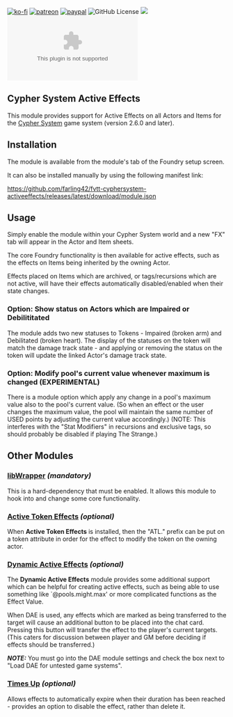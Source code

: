 [![ko-fi](https://img.shields.io/badge/Ko--Fi-farling-success)](https://ko-fi.com/farling)
[![patreon](https://img.shields.io/badge/Patreon-amusingtime-success)](https://patreon.com/amusingtime)
[![paypal](https://img.shields.io/badge/Paypal-farling-success)](https://paypal.me/farling)
![GitHub License](https://img.shields.io/github/license/farling42/fvtt-cyphersystem-activeeffects)
![](https://img.shields.io/badge/Foundry-v11-informational)
![Latest Release Download Count](https://img.shields.io/github/downloads/farling42/fvtt-cyphersystem-activeeffects/latest/module.zip)

## Cypher System Active Effects

This module provides support for Active Effects on all Actors and Items for the [Cypher System](https://foundryvtt.com/packages/cyphersystem) game system (version 2.6.0 and later).

## Installation

The module is available from the module's tab of the Foundry setup screen.

It can also be installed manually by using the following manifest link:

https://github.com/farling42/fvtt-cyphersystem-activeeffects/releases/latest/download/module.json

## Usage

Simply enable the module within your Cypher System world and a new "FX" tab will appear in the Actor and Item sheets.

The core Foundry functionality is then available for active effects, such as the effects on Items being inherited by the owning Actor.

Effects placed on Items which are archived, or tags/recursions which are not active, will have their effects automatically disabled/enabled when their state changes.

### Option: Show status on Actors which are Impaired or Debilititated

The module adds two new statuses to Tokens - Impaired (broken arm) and Debilitated (broken heart). The display of the statuses on the token will match the damage track state - and applying or removing the status on the token will update the linked Actor's damage track state.

### Option: Modify pool's current value whenever maximum is changed (EXPERIMENTAL)

There is a module option which apply any change in a pool's maximum value also to the pool's current value. (So when an effect or the user changes the maximum value, the pool will maintain the same number of USED points by adjusting the current value accordingly.)
(NOTE: This interferes with the "Stat Modifiers" in recursions and exclusive tags, so should probably be disabled if playing The Strange.)

## Other Modules

### [libWrapper](https://foundryvtt.com/packages/lib-wrapper) _(mandatory)_

This is a hard-dependency that must be enabled. It allows this module to hook into and change some core functionality.

### [Active Token Effects](https://foundryvtt.com/packages/ATL) _(optional)_

When **Active Token Effects** is installed, then the "ATL." prefix can be put on a token attribute in order for the effect to modify the token on the owning actor.

### [Dynamic Active Effects](https://foundryvtt.com/packages/dae) _(optional)_

The **Dynamic Active Effects** module provides some additional support which can be helpful for creating active effects, such as being able to use something like `@pools.might.max' or more complicated functions as the Effect Value.

When DAE is used, any effects which are marked as being transferred to the target will cause an additional button to be placed into the chat card. Pressing this button will transfer the effect to the player's current targets. (This caters for discussion between player and GM before deciding if effects should be transferred.)

_**NOTE:**_ You must go into the DAE module settings and check the box next to "Load DAE for untested game systems".

### [Times Up](https://foundryvtt.com/packages/times-up) _(optional)_

Allows effects to automatically expire when their duration has been reached - provides an option to disable the effect, rather than delete it.

